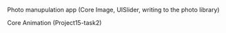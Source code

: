Photo manupulation app (Core Image, UISlider, writing to the photo library)

Core Animation (Project15-task2)
